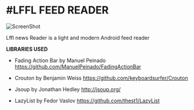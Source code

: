 #LFFL FEED READER
================

![ScreenShot](http://i.imgur.com/EGqAtNU.jpg{url})

Lffl news Reader is a light and modern Android feed reader 


**LIBRARIES USED**

- Fading Action Bar by Manuel Peinado
https://github.com/ManuelPeinado/FadingActionBar

- Crouton by Benjamin Weiss
https://github.com/keyboardsurfer/Crouton

- Jsoup by Jonathan Hedley
http://jsoup.org/

- LazyList by Fedor Vaslov
https://github.com/thest1/LazyList
